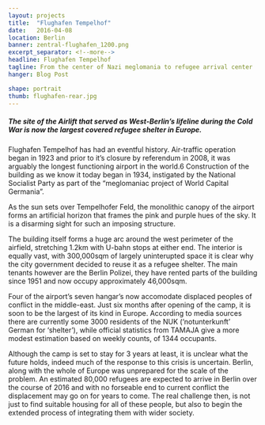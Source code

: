 ```yaml
---
layout: projects
title:  "Flughafen Tempelhof"
date:   2016-04-08
location: Berlin
banner: zentral-flughafen_1200.png
excerpt_separator: <!--more-->
headline: Flughafen Tempelhof
tagline: From the center of Nazi meglomania to refugee arrival center
hanger: Blog Post

shape: portrait
thumb: flughafen-rear.jpg
---
```


##### The site of the Airlift that served as West-Berlin’s lifeline during the Cold War is now the largest covered refugee shelter in Europe. <!--more-->

Flughafen Tempelhof has had an eventful history. Air-traffic operation began in 1923 and prior to it’s closure by referendum in 2008, it was arguably the longest functioning airport in the world.6 Construction of the building as we know it today began in 1934, instigated by the National Socialist Party as part of the “meglomaniac project of World Capital Germania”.

As the sun sets over Tempelhofer Feld, the monolithic canopy of the airport forms an artificial horizon that frames the pink and purple hues of the sky. It is a disarming sight for such an imposing structure.

The building itself forms a huge arc around the west perimeter of the airfield, stretching 1.2km with U-bahn stops at either end. The interior is equally vast, with 300,000sqm of largely uninterupted space it is clear why the city government decided to reuse it as a refugee shelter. The main tenants however are the Berlin Polizei, they have rented parts of the building since 1951 and now occupy approximately 46,000sqm.

Four of the airport’s seven hangar’s now accomodate displaced peoples of conflict in the middle-east. Just six months after opening of the camp, it is soon to be the largest of its kind in Europe. According to media sources there are currently some 3000 residents of the NUK (‘notunterkunft’ German for ‘shelter’), while official statistics from TAMAJA give a more modest estimation based on weekly counts, of 1344 occupants.

Although the camp is set to stay for 3 years at least, it is unclear what the future holds, indeed much of the response to this crisis is uncertain. Berlin, along with the whole of Europe was unprepared for the scale of the problem. An estimated 80,000 refugees are expected to arrive in Berlin over the course of 2016 and with no forseable end to current conflict the displacement may go on for years to come. The real challenge then, is not just to find suitable housing for all of these people, but also to begin the extended process of integrating them with wider society.
